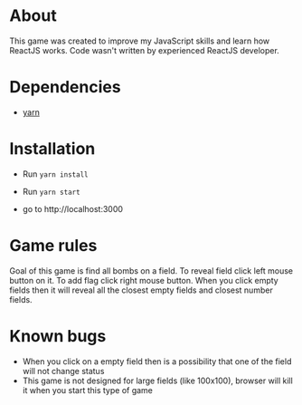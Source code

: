 # About
This game was created to improve my JavaScript skills and learn how ReactJS works.
Code wasn't written by experienced ReactJS developer.
# Dependencies 
- [yarn](https://yarnpkg.com/lang/en/)

# Installation
- Run `yarn install`


- Run `yarn start`
- go to http://localhost:3000


# Game rules
Goal of this game is find all bombs on a field. 
To reveal field click left mouse button on it.
To add flag click right mouse button.
When you click empty fields then it will reveal all the closest empty fields and closest number fields.



# Known bugs
- When you click on a empty field then is a possibility that one of the field will not change status
- This game is not designed for large fields (like 100x100), browser will kill it when you start this type of game